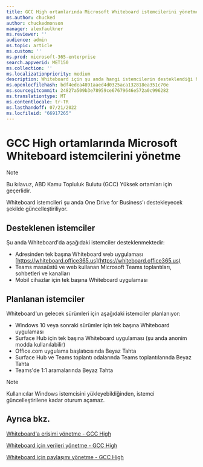 ```yaml
---
title: GCC High ortamlarında Microsoft Whiteboard istemcilerini yönetme
ms.author: chucked
author: chuckedmonson
manager: alexfaulkner
ms.reviewer: ''
audience: admin
ms.topic: article
ms.custom: ''
ms.prod: microsoft-365-enterprise
search.appverid: MET150
ms.collection: ''
ms.localizationpriority: medium
description: Whiteboard için şu anda hangi istemcilerin desteklendiği hakkında bilgi edinin.
ms.openlocfilehash: bdf4edea4891aaed4d0325aca132818ea351c70e
ms.sourcegitcommit: 24827a509b3e78959ce67679646e572a0c996282
ms.translationtype: MT
ms.contentlocale: tr-TR
ms.lasthandoff: 07/21/2022
ms.locfileid: "66917265"
---
```

# <a name="manage-clients-for-microsoft-whiteboard-in-gcc-high-environments"></a>GCC High ortamlarında Microsoft Whiteboard istemcilerini yönetme

>[!NOTE]
> Bu kılavuz, ABD Kamu Topluluk Bulutu (GCC) Yüksek ortamları için geçerlidir.

Whiteboard istemcileri şu anda One Drive for Business'ı destekleyecek şekilde güncelleştiriliyor.

## <a name="clients-supported"></a>Desteklenen istemciler

Şu anda Whiteboard'da aşağıdaki istemciler desteklenmektedir:

- Adresinden tek başına Whiteboard web uygulaması [https://whiteboard.office365.us](https://whiteboard.office365.us)
- Teams masaüstü ve web kullanan Microsoft Teams toplantıları, sohbetleri ve kanalları
- Mobil cihazlar için tek başına Whiteboard uygulaması

## <a name="clients-planned"></a>Planlanan istemciler

Whiteboard'un gelecek sürümleri için aşağıdaki istemciler planlanıyor:

- Windows 10 veya sonraki sürümler için tek başına Whiteboard uygulaması
- Surface Hub için tek başına Whiteboard uygulaması (şu anda anonim modda kullanılabilir)
- Office.com uygulama başlatıcısında Beyaz Tahta
- Surface Hub ve Teams toplantı odalarında Teams toplantılarında Beyaz Tahta
- Teams'de 1:1 aramalarında Beyaz Tahta

>[!NOTE]
> Kullanıcılar Windows istemcisini yükleyebildiğinden, istemci güncelleştirilene kadar oturum açamaz.

## <a name="see-also"></a>Ayrıca bkz.

[Whiteboard'a erişimi yönetme - GCC High](manage-whiteboard-access-gcc-high.md)

[Whiteboard için verileri yönetme - GCC High](manage-data-gcc-high.md)

[Whiteboard için paylaşımı yönetme - GCC High](manage-sharing-gcc-high.md)